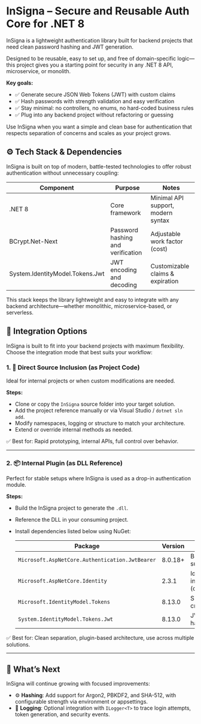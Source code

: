 # InSigna – Secure and Reusable Auth Core for .NET 8

[](assets/InsignaLogo.png)

InSigna is a lightweight authentication library built for backend projects that need clean password hashing and JWT generation.

Designed to be reusable, easy to set up, and free of domain-specific logic—this project gives you a starting point for security in any .NET 8 API, microservice, or monolith.

**Key goals:**
- ✅ Generate secure JSON Web Tokens (JWT) with custom claims
- ✅ Hash passwords with strength validation and easy verification
- ✅ Stay minimal: no controllers, no enums, no hard-coded business rules
- ✅ Plug into any backend project without refactoring or guessing

Use InSigna when you want a simple and clean base for authentication that respects separation of concerns and scales as your project grows.

## ⚙️ Tech Stack & Dependencies

InSigna is built on top of modern, battle-tested technologies to offer robust authentication without unnecessary coupling:

| Component      | Purpose                                | Notes                               |
|----------------|----------------------------------------|-------------------------------------|
| .NET 8         | Core framework                         | Minimal API support, modern syntax |
| BCrypt.Net-Next| Password hashing and verification      | Adjustable work factor (cost)      |
| System.IdentityModel.Tokens.Jwt | JWT encoding and decoding | Customizable claims & expiration   |


This stack keeps the library lightweight and easy to integrate with any backend architecture—whether monolithic, microservice-based, or serverless.

## 🚀 Integration Options

InSigna is built to fit into your backend projects with maximum flexibility. Choose the integration mode that best suits your workflow:

### 1. 🔧 Direct Source Inclusion (as Project Code)

Ideal for internal projects or when custom modifications are needed.

**Steps:**
- Clone or copy the `InSigna` source folder into your target solution.
- Add the project reference manually or via Visual Studio / `dotnet sln add`.
- Modify namespaces, logging or structure to match your architecture.
- Extend or override internal methods as needed.

✅ Best for: Rapid prototyping, internal APIs, full control over behavior.

---

### 2. 📦 Internal Plugin (as DLL Reference)

Perfect for stable setups where InSigna is used as a drop-in authentication module.

**Steps:**
- Build the InSigna project to generate the `.dll`.
- Reference the DLL in your consuming project.
- Install dependencies listed below using NuGet:
  
  | Package | Version | Purpose |
  |--------|---------|---------|
  | `Microsoft.AspNetCore.Authentication.JwtBearer` | 8.0.18+ | Bearer token support |
  | `Microsoft.AspNetCore.Identity` | 2.3.1 | Identity infrastructure (optional) |
  | `Microsoft.IdentityModel.Tokens` | 8.13.0 | Signing & cryptography |
  | `System.IdentityModel.Tokens.Jwt` | 8.13.0 | JWT legacy handling |

✅ Best for: Clean separation, plugin-based architecture, use across multiple solutions.

---

## 🔮 What’s Next

InSigna will continue growing with focused improvements:

- ⚙️ **Hashing**: Add support for Argon2, PBKDF2, and SHA-512, with configurable strength via environment or appsettings.
- 📜 **Logging**: Optional integration with `ILogger<T>` to trace login attempts, token generation, and security events.
